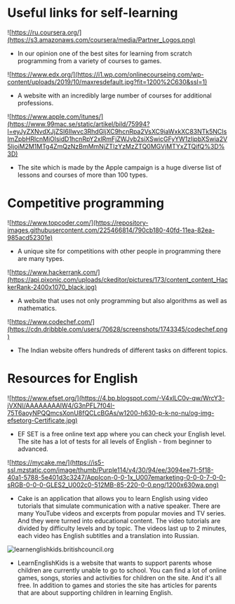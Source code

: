 # Useful links for self-learning

![https://ru.coursera.org/](https://s3.amazonaws.com/coursera/media/Partner_Logos.png)
* In our opinion one of the best sites for learning from scratch programming from a variety of courses to games.


![https://www.edx.org/](https://i1.wp.com/onlinecourseing.com/wp-content/uploads/2019/10/maxresdefault.jpg?fit=1200%2C630&ssl=1)
* A website with an incredibly large number of courses for additional professions.


![https://www.apple.com/itunes/](https://www.99mac.se/static/artikel/bild/75994?l=eyJyZXNvdXJjZSI6Ilwvc3RhdGljXC9hcnRpa2VsXC9iaWxkXC83NTk5NCIsImZpbHRlcnMiOlsidD1hcnRpY2xlRmFjZWJvb2siXSwicGFyYW1zIjpbXSwia2V5IjoiM2M1MTg4ZmQzNzBmMmNjZTIzYzMzZTQ0MGVjMTYxZTQifQ%3D%3D)
* The site which is made by the Apple campaign is a huge diverse list of lessons and courses of more than 100 types.
# Competitive programming
![https://www.topcoder.com/](https://repository-images.githubusercontent.com/225466814/790cb180-40fd-11ea-82ea-985acd52301e)
* A unique site for competitions with other people in programming there are many types.

![https://www.hackerrank.com/](https://api.pixonic.com/uploads/ckeditor/pictures/173/content_content_HackerRank-2400x1070_black.jpg)
* A website that uses not only programming but also algorithms as well as mathematics.

![https://www.codechef.com/](https://cdn.dribbble.com/users/70628/screenshots/1743345/codechef.png)
* The Indian website offers hundreds of different tasks on different topics.
# Resources for English
![https://www.efset.org/](https://4.bp.blogspot.com/-V4xlLC0v-qw/WrcY3-jVXNI/AAAAAAAAIW4/G3nPFL7f04I-75T6aoyNPQQmcsXonU8fQCLcBGAs/w1200-h630-p-k-no-nu/og-img-efsetorg-Certificate.jpg)
* EF SET is a free online text app where you can check your English level.
The site has a lot of  tests for all levels of English - from beginner to advanced.

![https://mycake.me/](https://is5-ssl.mzstatic.com/image/thumb/Purple114/v4/30/94/ee/3094ee71-5f18-40a1-5788-5e401d3c3247/AppIcon-0-0-1x_U007emarketing-0-0-0-7-0-0-sRGB-0-0-0-GLES2_U002c0-512MB-85-220-0-0.png/1200x630wa.png)
* Cake is an application that allows you to learn English using video tutorials that simulate communication with a native speaker. There are many YouTube videos and excerpts from popular movies and TV series. And they were turned into educational content. The video tutorials are divided by difficulty levels and by topic. The videos last up to 2 minutes, each video has English subtitles and a translation into Russian.

![learnenglishkids.britishcouncil.org](http://4.bp.blogspot.com/-ryECYuMrTaY/VLgXF4_A29I/AAAAAAAAAa0/eDFU0EqonEU/w1200-h630-p-k-no-nu/LE-Kids-Wallpaper.png)
* LearnEnglishKids is a website that wants to support parents whose children are currently unable to go to school. You can find a lot of online games, songs, stories and activities for children on the site. And it's all free. In addition to games and stories the site has articles for parents that are about supporting children in learning English.

